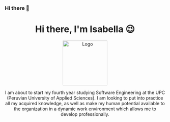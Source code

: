 ### Hi there 👋

<div align="center">
  <h1>Hi there, I'm Isabella 😉</h1>
  <picture>
  <img alt="Logo" src=https://github.com/Isabella-SH/Isabella-SH/assets/102604598/de024308-93d4-4928-b798-4e4d75663711 style="height: 10em; width: auto"> 
    </picture>
  <p>I am about to start my fourth year studying Software Engineering at the UPC (Peruvian University of Applied Sciences). I am looking to put into practice all my acquired knowledge, as well as make my human potential available to the organization in a dynamic work environment which allows me to develop professionally.</p>
</div>

<!--
**Isabella-SH/Isabella-SH** is a ✨ _special_ ✨ repository because its `README.md` (this file) appears on your GitHub profile.

Here are some ideas to get you started:

- 🔭 I’m currently working on ...
- 🌱 I’m currently learning ...
- 👯 I’m looking to collaborate on ...
- 🤔 I’m looking for help with ...
- 💬 Ask me about ...
- 📫 How to reach me: ...
- 😄 Pronouns: ...
- ⚡ Fun fact: ...
-->
